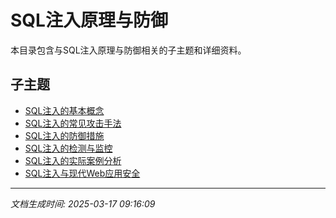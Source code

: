 # SQL注入原理与防御

本目录包含与SQL注入原理与防御相关的子主题和详细资料。

## 子主题

- [SQL注入的基本概念](sql-injection/basic-concepts.md)
- [SQL注入的常见攻击手法](sql-injection/common-attack-techniques.md)
- [SQL注入的防御措施](sql-injection/defense-measures.md)
- [SQL注入的检测与监控](sql-injection/detection-and-monitoring.md)
- [SQL注入的实际案例分析](sql-injection/case-studies.md)
- [SQL注入与现代Web应用安全](sql-injection/modern-web-security.md)

---

*文档生成时间: 2025-03-17 09:16:09*
